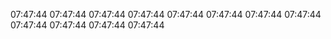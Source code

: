 07:47:44
07:47:44
07:47:44
07:47:44
07:47:44
07:47:44
07:47:44
07:47:44
07:47:44
07:47:44
07:47:44
07:47:44

